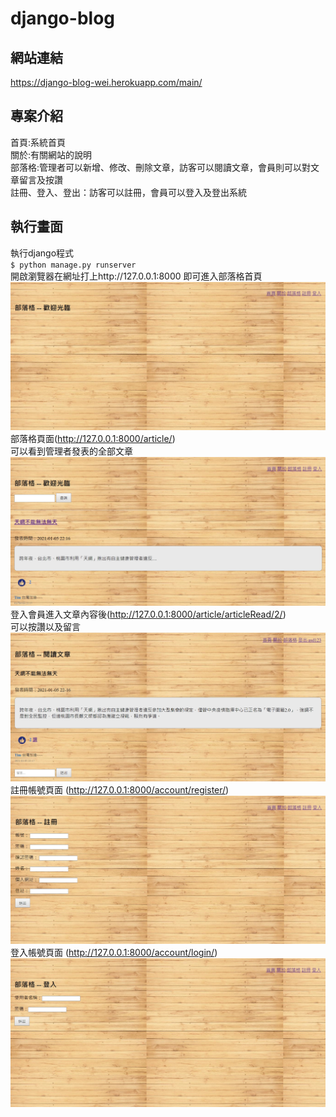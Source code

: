 # django-blog
## 網站連結
https://django-blog-wei.herokuapp.com/main/
## 專案介紹
首頁:系統首頁<br>
關於:有關網站的說明<br>
部落格:管理者可以新增、修改、刪除文章，訪客可以閱讀文章，會員則可以對文章留言及按讚<br>
註冊、登入、登出：訪客可以註冊，會員可以登入及登出系統<br>
## 執行畫面
執行django程式<br>
`$ python manage.py runserver` <br>
開啟瀏覽器在網址打上http://127.0.0.1:8000 即可進入部落格首頁<br>
![image](https://github.com/hles61701/django-blog/blob/main/img/img01.jpg)
部落格頁面(http://127.0.0.1:8000/article/) <br>
可以看到管理者發表的全部文章<br>
![image](https://github.com/hles61701/django-blog/blob/main/img/img02.jpg)
登入會員進入文章內容後(http://127.0.0.1:8000/article/articleRead/2/) <br>
可以按讚以及留言<br>
![image](https://github.com/hles61701/django-blog/blob/main/img/img05.jpg)
註冊帳號頁面 (http://127.0.0.1:8000/account/register/) <br>
![image](https://github.com/hles61701/django-blog/blob/main/img/img03.jpg)
登入帳號頁面 (http://127.0.0.1:8000/account/login/) <br>
![image](https://github.com/hles61701/django-blog/blob/main/img/img04.jpg)
